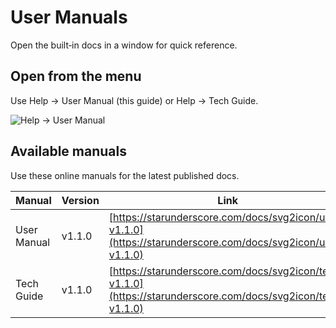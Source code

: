 # User Manuals

Open the built‑in docs in a window for quick reference.

## Open from the menu
Use Help → User Manual (this guide) or Help → Tech Guide.

![Help → User Manual](images/toolbar/manuals/toolbar_manuals_view1.png)

## Available manuals
Use these online manuals for the latest published docs.

| Manual | Version | Link |
| --- | --- | --- |
| User Manual | v1.1.0 | [https://starunderscore.com/docs/svg2icon/user-v1.1.0](https://starunderscore.com/docs/svg2icon/user-v1.1.0) |
| Tech Guide | v1.1.0 | [https://starunderscore.com/docs/svg2icon/tech-v1.1.0](https://starunderscore.com/docs/svg2icon/tech-v1.1.0) |
